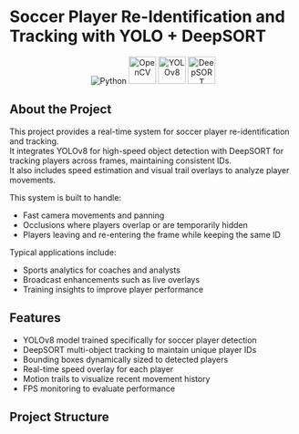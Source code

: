 # Soccer Player Re-Identification and Tracking with YOLO + DeepSORT

<p align="center">
  <img src="https://img.icons8.com/color/48/000000/python.png" alt="Python" />
  <img src="https://upload.wikimedia.org/wikipedia/commons/1/13/OpenCV_Logo_with_text_svg_version.svg" alt="OpenCV" height="48"/>
  <img src="https://user-images.githubusercontent.com/36268245/236681171-43c7bd34-b5e6-468f-b7e5-1a20fb1aa1e0.png" alt="YOLOv8" height="48"/>
  <img src="https://camo.githubusercontent.com/f191f26dce46c5ed2183707f4b1e10436f2b4d52d4c8a6e1c3a8a104fae56a47/68747470733a2f2f64656570736f72742e726561646d652e696f2f696d616765732f64656570736f72745f6c6f676f2e706e67" alt="DeepSORT" height="48"/>
</p>

## About the Project
This project provides a real-time system for soccer player re-identification and tracking.  
It integrates YOLOv8 for high-speed object detection with DeepSORT for tracking players across frames, maintaining consistent IDs.  
It also includes speed estimation and visual trail overlays to analyze player movements.

This system is built to handle:
- Fast camera movements and panning
- Occlusions where players overlap or are temporarily hidden
- Players leaving and re-entering the frame while keeping the same ID

Typical applications include:
- Sports analytics for coaches and analysts
- Broadcast enhancements such as live overlays
- Training insights to improve player performance

## Features
- YOLOv8 model trained specifically for soccer player detection
- DeepSORT multi-object tracking to maintain unique player IDs
- Bounding boxes dynamically sized to detected players
- Real-time speed overlay for each player
- Motion trails to visualize recent movement history
- FPS monitoring to evaluate performance

## Project Structure
